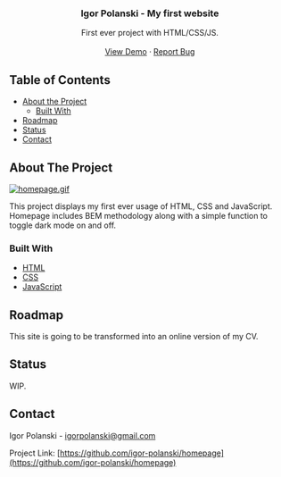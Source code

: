  <h3 align="center">Igor Polanski - My first website</h3>

  <p align="center">
    First ever project with HTML/CSS/JS.
    <br />
    <br />
    <a href="https://igor-polanski.github.io/homepage/" target="_blank" rel="noopener noreferrer">View Demo</a>
    ·
    <a href="https://github.com/igor-polanski/homepage/issues" target="_blank" rel="noopener noreferrer">Report Bug</a>
  </p>
</p>



## Table of Contents

* [About the Project](#about-the-project)
  * [Built With](#built-with)
* [Roadmap](#roadmap)
* [Status](#status)
* [Contact](#contact)



## About The Project

[![homepage.gif](https://s7.gifyu.com/images/homepage.gif)](https://gifyu.com/image/uJOn)

This project displays my first ever usage of HTML, CSS and JavaScript. Homepage includes BEM methodology along with a simple function to toggle dark mode on and off.


### Built With

* [HTML](https://github.com/igor-polanski/homepage/blob/master/index.html)
* [CSS](https://github.com/igor-polanski/homepage/tree/master/css)
* [JavaScript](https://github.com/igor-polanski/homepage/blob/master/js/script.js)


## Roadmap

This site is going to be transformed into an online version of my CV.

## Status

WIP.

## Contact

Igor Polanski - igorpolanski@gmail.com

Project Link: [https://github.com/igor-polanski/homepage](https://github.com/igor-polanski/homepage)

